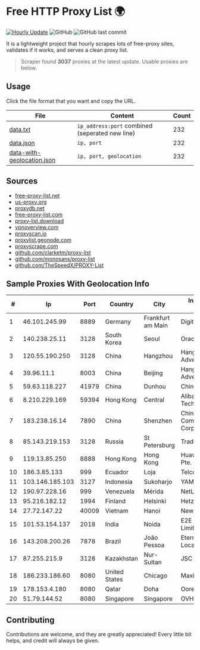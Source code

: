 
# Free HTTP Proxy List 🌍

[![Hourly Update](https://github.com/mertguvencli/http-proxy-list/actions/workflows/main.yml/badge.svg?branch=main)](https://github.com/mertguvencli/http-proxy-list/actions/workflows/main.yml)
![GitHub](https://img.shields.io/github/license/mertguvencli/http-proxy-list)
![GitHub last commit](https://img.shields.io/github/last-commit/mertguvencli/http-proxy-list)

It is a lightweight project that hourly scrapes lots of free-proxy sites, validates if it works, and serves a clean proxy list.


> Scraper found **3037** proxies at the latest update. Usable proxies are below.

## Usage

Click the file format that you want and copy the URL.


|File|Content|Count|
|----|-------|-----|
|[data.txt](https://raw.githubusercontent.com/mertguvencli/http-proxy-list/main/proxy-list/data.txt)|`ip_address:port` combined (seperated new line)|232|
|[data.json](https://raw.githubusercontent.com/mertguvencli/http-proxy-list/main/proxy-list/data.json)|`ip, port`|232|
|[data-with-geolocation.json](https://raw.githubusercontent.com/mertguvencli/http-proxy-list/main/proxy-list/data-with-geolocation.json)|`ip, port, geolocation`|232|

## Sources

* [free-proxy-list.net](https://free-proxy-list.net)
* [us-proxy.org](https://www.us-proxy.org)
* [proxydb.net](http://proxydb.net)
* [free-proxy-list.com](https://free-proxy-list.com/?page=&port=&type%5B%5D=http&type%5B%5D=https&up_time=0&search=Search)
* [proxy-list.download](https://www.proxy-list.download/HTTP)
* [vpnoverview.com](https://vpnoverview.com/privacy/anonymous-browsing/free-proxy-servers)
* [proxyscan.io](https://www.proxyscan.io)
* [proxylist.geonode.com](https://proxylist.geonode.com/api/proxy-list?limit=300&page=1&sort_by=lastChecked&sort_type=desc&protocols=http,https)
* [proxyscrape.com](https://api.proxyscrape.com/v2/?request=displayproxies&protocol=http&timeout=10000&country=all&ssl=all&anonymity=all)
* [github.com/clarketm/proxy-list](https://raw.githubusercontent.com/clarketm/proxy-list/master/proxy-list-raw.txt)
* [github.com/monosans/proxy-list](https://raw.githubusercontent.com/monosans/proxy-list/main/proxies/http.txt)
* [github.com/TheSpeedX/PROXY-List](https://raw.githubusercontent.com/TheSpeedX/PROXY-List/master/http.txt)


## Sample Proxies With Geolocation Info

|#|Ip|Port|Country|City|Internet Service Provider|
|-|--|----|-------|----|-------------------------|
|1|46.101.245.99|8889|Germany|Frankfurt am Main|DigitalOcean, LLC|
|2|140.238.25.11|3128|South Korea|Seoul|Oracle Corporation|
|3|120.55.190.250|3128|China|Hangzhou|Hangzhou Alibaba Advertising Co|
|4|39.96.11.1|8003|China|Beijing|Hangzhou Alibaba Advertising Co|
|5|59.63.118.227|41979|China|Dunhou|Chinanet|
|6|8.210.229.169|59394|Hong Kong|Central|Alibaba (US) Technology Co., Ltd.|
|7|183.238.16.14|7890|China|Shenzhen|China Mobile Communications Corporation|
|8|85.143.219.153|3128|Russia|St Petersburg|Trader soft LLC|
|9|119.13.85.250|8888|Hong Kong|Hong Kong|Huawei International Pte. LTD|
|10|186.3.85.133|999|Ecuador|Loja|Telconet S.A|
|11|103.146.185.103|3127|Indonesia|Sukoharjo|YAMNET|
|12|190.97.228.16|999|Venezuela|Mérida|NetLink América C.A.|
|13|95.216.182.12|1994|Finland|Helsinki|Hetzner Online GmbH|
|14|27.72.147.22|40009|Vietnam|Hanoi|Newass2011xDSLHN|
|15|101.53.154.137|2018|India|Noida|E2E Networks Limited|
|16|143.208.200.26|7878|Brazil|João Pessoa|Eternal VÔdeo Locadora Ltda|
|17|87.255.215.9|3128|Kazakhstan|Nur-Sultan|JSC Transtelecom|
|18|186.233.186.60|8080|United States|Chicago|Maxihost LTDA|
|19|178.153.4.180|8080|Qatar|Doha|Ooredoo-MBB|
|20|51.79.144.52|8080|Singapore|Singapore|OVH SAS|



## Contributing

Contributions are welcome, and they are greatly appreciated! Every
little bit helps, and credit will always be given.

